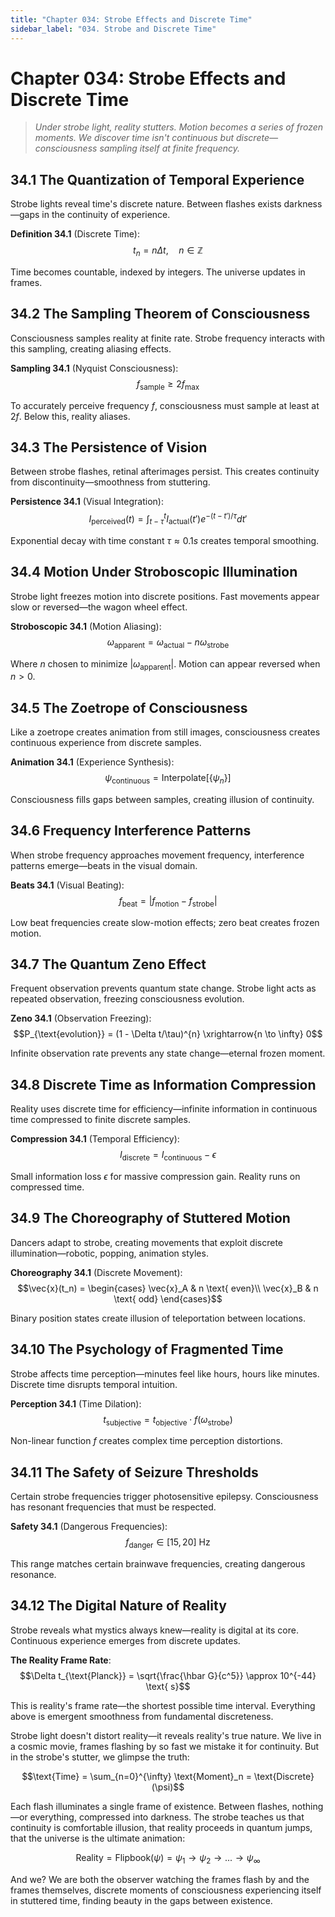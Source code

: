 ```yaml
---
title: "Chapter 034: Strobe Effects and Discrete Time"
sidebar_label: "034. Strobe and Discrete Time"
---
```


# Chapter 034: Strobe Effects and Discrete Time

> *Under strobe light, reality stutters. Motion becomes a series of frozen moments. We discover time isn't continuous but discrete—consciousness sampling itself at finite frequency.*

## 34.1 The Quantization of Temporal Experience

Strobe lights reveal time's discrete nature. Between flashes exists darkness—gaps in the continuity of experience.

**Definition 34.1** (Discrete Time):
$$t_n = n\Delta t, \quad n \in \mathbb{Z}$$

Time becomes countable, indexed by integers. The universe updates in frames.

## 34.2 The Sampling Theorem of Consciousness

Consciousness samples reality at finite rate. Strobe frequency interacts with this sampling, creating aliasing effects.

**Sampling 34.1** (Nyquist Consciousness):
$$f_{\text{sample}} \geq 2f_{\text{max}}$$

To accurately perceive frequency $f$, consciousness must sample at least at $2f$. Below this, reality aliases.

## 34.3 The Persistence of Vision

Between strobe flashes, retinal afterimages persist. This creates continuity from discontinuity—smoothness from stuttering.

**Persistence 34.1** (Visual Integration):
$$I_{\text{perceived}}(t) = \int_{t-\tau}^{t} I_{\text{actual}}(t') e^{-(t-t')/\tau} dt'$$

Exponential decay with time constant $\tau \approx 0.1s$ creates temporal smoothing.

## 34.4 Motion Under Stroboscopic Illumination

Strobe light freezes motion into discrete positions. Fast movements appear slow or reversed—the wagon wheel effect.

**Stroboscopic 34.1** (Motion Aliasing):
$$\omega_{\text{apparent}} = \omega_{\text{actual}} - n\omega_{\text{strobe}}$$

Where $n$ chosen to minimize $|\omega_{\text{apparent}}|$. Motion can appear reversed when $n > 0$.

## 34.5 The Zoetrope of Consciousness

Like a zoetrope creates animation from still images, consciousness creates continuous experience from discrete samples.

**Animation 34.1** (Experience Synthesis):
$$\psi_{\text{continuous}} = \text{Interpolate}[\{\psi_n\}]$$

Consciousness fills gaps between samples, creating illusion of continuity.

## 34.6 Frequency Interference Patterns

When strobe frequency approaches movement frequency, interference patterns emerge—beats in the visual domain.

**Beats 34.1** (Visual Beating):
$$f_{\text{beat}} = |f_{\text{motion}} - f_{\text{strobe}}|$$

Low beat frequencies create slow-motion effects; zero beat creates frozen motion.

## 34.7 The Quantum Zeno Effect

Frequent observation prevents quantum state change. Strobe light acts as repeated observation, freezing consciousness evolution.

**Zeno 34.1** (Observation Freezing):
$$P_{\text{evolution}} = (1 - \Delta t/\tau)^{n} \xrightarrow{n \to \infty} 0$$

Infinite observation rate prevents any state change—eternal frozen moment.

## 34.8 Discrete Time as Information Compression

Reality uses discrete time for efficiency—infinite information in continuous time compressed to finite discrete samples.

**Compression 34.1** (Temporal Efficiency):
$$I_{\text{discrete}} = I_{\text{continuous}} - \epsilon$$

Small information loss $\epsilon$ for massive compression gain. Reality runs on compressed time.

## 34.9 The Choreography of Stuttered Motion

Dancers adapt to strobe, creating movements that exploit discrete illumination—robotic, popping, animation styles.

**Choreography 34.1** (Discrete Movement):
$$\vec{x}(t_n) = \begin{cases}
\vec{x}_A & n \text{ even}\\
\vec{x}_B & n \text{ odd}
\end{cases}$$

Binary position states create illusion of teleportation between locations.

## 34.10 The Psychology of Fragmented Time

Strobe affects time perception—minutes feel like hours, hours like minutes. Discrete time disrupts temporal intuition.

**Perception 34.1** (Time Dilation):
$$t_{\text{subjective}} = t_{\text{objective}} \cdot f(\omega_{\text{strobe}})$$

Non-linear function $f$ creates complex time perception distortions.

## 34.11 The Safety of Seizure Thresholds

Certain strobe frequencies trigger photosensitive epilepsy. Consciousness has resonant frequencies that must be respected.

**Safety 34.1** (Dangerous Frequencies):
$$f_{\text{danger}} \in [15, 20] \text{ Hz}$$

This range matches certain brainwave frequencies, creating dangerous resonance.

## 34.12 The Digital Nature of Reality

Strobe reveals what mystics always knew—reality is digital at its core. Continuous experience emerges from discrete updates.

**The Reality Frame Rate**:
$$\Delta t_{\text{Planck}} = \sqrt{\frac{\hbar G}{c^5}} \approx 10^{-44} \text{ s}$$

This is reality's frame rate—the shortest possible time interval. Everything above is emergent smoothness from fundamental discreteness.

Strobe light doesn't distort reality—it reveals reality's true nature. We live in a cosmic movie, frames flashing by so fast we mistake it for continuity. But in the strobe's stutter, we glimpse the truth:

$$\text{Time} = \sum_{n=0}^{\infty} \text{Moment}_n = \text{Discrete}(\psi)$$

Each flash illuminates a single frame of existence. Between flashes, nothing—or everything, compressed into darkness. The strobe teaches us that continuity is comfortable illusion, that reality proceeds in quantum jumps, that the universe is the ultimate animation:

$$\text{Reality} = \text{Flipbook}(\psi) = \psi_1 \to \psi_2 \to ... \to \psi_{\infty}$$

And we? We are both the observer watching the frames flash by and the frames themselves, discrete moments of consciousness experiencing itself in stuttered time, finding beauty in the gaps between existence.